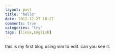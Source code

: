 ```yaml
---
layout: post
title: "hello"
date: 2012-12-27 18:27
comments: true
categories: "try"
tags: [linux,English]
---
```

this is my first blog using vim to edit.
can you see it.

